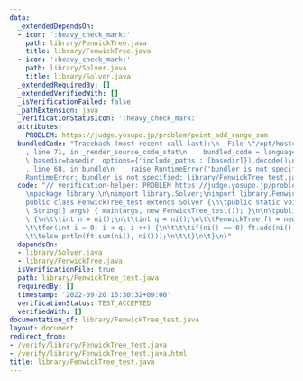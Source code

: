 ```yaml
---
data:
  _extendedDependsOn:
  - icon: ':heavy_check_mark:'
    path: library/FenwickTree.java
    title: library/FenwickTree.java
  - icon: ':heavy_check_mark:'
    path: library/Solver.java
    title: library/Solver.java
  _extendedRequiredBy: []
  _extendedVerifiedWith: []
  _isVerificationFailed: false
  _pathExtension: java
  _verificationStatusIcon: ':heavy_check_mark:'
  attributes:
    PROBLEM: https://judge.yosupo.jp/problem/point_add_range_sum
  bundledCode: "Traceback (most recent call last):\n  File \"/opt/hostedtoolcache/Python/3.10.6/x64/lib/python3.10/site-packages/onlinejudge_verify/documentation/build.py\"\
    , line 71, in _render_source_code_stat\n    bundled_code = language.bundle(stat.path,\
    \ basedir=basedir, options={'include_paths': [basedir]}).decode()\n  File \"/opt/hostedtoolcache/Python/3.10.6/x64/lib/python3.10/site-packages/onlinejudge_verify/languages/user_defined.py\"\
    , line 68, in bundle\n    raise RuntimeError('bundler is not specified: {}'.format(str(path)))\n\
    RuntimeError: bundler is not specified: library/FenwickTree_test.java\n"
  code: "// verification-helper: PROBLEM https://judge.yosupo.jp/problem/point_add_range_sum\n\
    \npackage library;\n\nimport library.Solver;\nimport library.FenwickTree;\n\n\
    public class FenwickTree_test extends Solver {\n\tpublic static void main(final\
    \ String[] args) { main(args, new FenwickTree_test()); }\n\n\tpublic void solve()\
    \ {\n\t\tint n = ni();\n\t\tint q = ni();\n\t\tFenwickTree ft = new FenwickTree(nl(n));\n\
    \t\tfor(int i = 0; i < q; i ++) {\n\t\t\tif(ni() == 0) ft.add(ni(), nl());\n\t\
    \t\telse prtln(ft.sum(ni(), ni()));\n\t\t}\n\t}\n}"
  dependsOn:
  - library/Solver.java
  - library/FenwickTree.java
  isVerificationFile: true
  path: library/FenwickTree_test.java
  requiredBy: []
  timestamp: '2022-09-20 15:30:32+09:00'
  verificationStatus: TEST_ACCEPTED
  verifiedWith: []
documentation_of: library/FenwickTree_test.java
layout: document
redirect_from:
- /verify/library/FenwickTree_test.java
- /verify/library/FenwickTree_test.java.html
title: library/FenwickTree_test.java
---
```

